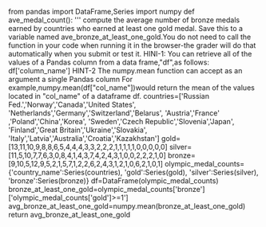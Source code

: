 from pandas import DataFrame,Series
import numpy
def ave_medal_count():
    '''
    compute the average number of bronze medals earned by countries who earned at least one gold medal.
    Save this to a variable named ave_bronze_at_least_one_gold.You do not need to call the function in your code when running it 
    in the browser-the grader will do that automatically when you submit or test it.
    HINI-1:
    You can retrieve all of the values of a Pandas column from a data frame,"df",as follows:
    df['column_name']
    HINT-2
    The numpy.mean function can accept as an argument a single Pandas column
    For example,numpy.mean(df["col_name"])would return the mean of the values located in "col_name" of a dataframe df.
    countries=['Russian Fed.','Norway','Canada','United States',
               'Netherlands','Germany','Switzerland','Belarus',
               'Austria','France' ,'Poland','China','Korea',
               'Sweden','Czech Republic','Slovenia','Japan',
               'Finland','Great Britain','Ukraine','Slovakia',
               'Italy','Latvia','Australia','Croatia','Kazakhstan']
    gold=[13,11,10,9,8,8,6,5,4,4,4,3,3,2,2,2,1,1,1,1,1,0,0,0,0,0]
    silver=[11,5,10,7,7,6,3,0,8,4,1,4,3,7,4,2,4,3,1,0,0,2,2,2,1,0]
    bronze=[9,10,5,12,9,5,2,1,5,7,1,2,2,6,2,4,3,1,2,1,0,6,2,1,0,1]
    olympic_medal_counts={'country_name':Series(countries),
                          'gold':Series(gold),
                          'silver':Series(silver),
                          'bronze':Series(bronze)}
    df=DataFrame(olympic_medal_counts)
    bronze_at_least_one_gold=olympic_medal_counts['bronze']['olympic_medal_counts['gold']>=1']
    avg_bronze_at_least_one_gold=numpy.mean(bronze_at_least_one_gold)
    return avg_bronze_at_least_one_gold
    
